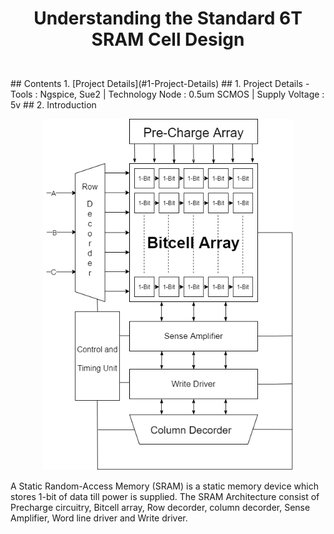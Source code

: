 # <p align="center"> Understanding the Standard 6T SRAM Cell Design </p>
<br>
## Contents
1. [Project Details](#1-Project-Details)
## 1. Project Details
- Tools : Ngspice, Sue2 | Technology Node : 0.5um SCMOS | Supply Voltage : 5v
## 2. Introduction
<p align="center">
<img width="400" hight="400" src="https://github.com/Khadgaray/6T_SRAM/blob/main/Images/6T_SRAM_Architecture.png" /> </p>
A Static Random-Access Memory (SRAM) is a static memory device which stores 1-bit of data till power is supplied. The SRAM Architecture consist of Precharge circuitry, Bitcell array, Row decorder, column decorder, Sense Amplifier, Word line driver and Write driver.
